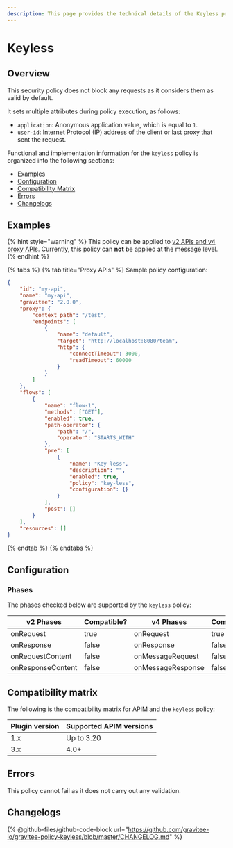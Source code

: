 ```yaml
---
description: This page provides the technical details of the Keyless policy
---
```


# Keyless

## Overview

This security policy does not block any requests as it considers them as valid by default.

It sets multiple attributes during policy execution, as follows:

* `application`: Anonymous application value, which is equal to `1`.
* `user-id`: Internet Protocol (IP) address of the client or last proxy that sent the request.

Functional and implementation information for the `keyless` policy is organized into the following sections:

* [Examples](keyless.md#examples)
* [Configuration](keyless.md#configuration)
* [Compatibility Matrix](keyless.md#compatibility-matrix)
* [Errors](keyless.md#errors)
* [Changelogs](keyless.md#changelogs)

## Examples

{% hint style="warning" %}
This policy can be applied to [v2 APIs and v4 proxy APIs.](../../overview/gravitee-api-definitions-and-execution-engines/) Currently, this policy can **not** be applied at the message level.
{% endhint %}

{% tabs %}
{% tab title="Proxy APIs" %}
Sample policy configuration:

```json
{
    "id": "my-api",
    "name": "my-api",
    "gravitee": "2.0.0",
    "proxy": {
        "context_path": "/test",
        "endpoints": [
            {
                "name": "default",
                "target": "http://localhost:8080/team",
                "http": {
                    "connectTimeout": 3000,
                    "readTimeout": 60000
                }
            }
        ]
    },
    "flows": [
        {
            "name": "flow-1",
            "methods": ["GET"],
            "enabled": true,
            "path-operator": {
                "path": "/",
                "operator": "STARTS_WITH"
            },
            "pre": [
                {
                    "name": "Key less",
                    "description": "",
                    "enabled": true,
                    "policy": "key-less",
                    "configuration": {}
                }
            ],
            "post": []
        }
    ],
    "resources": []
}
```
{% endtab %}
{% endtabs %}

## Configuration

### Phases

The phases checked below are supported by the `keyless` policy:

<table data-full-width="false"><thead><tr><th width="202">v2 Phases</th><th width="137" data-type="checkbox">Compatible?</th><th width="199.41136671177264">v4 Phases</th><th data-type="checkbox">Compatible?</th></tr></thead><tbody><tr><td>onRequest</td><td>true</td><td>onRequest</td><td>true</td></tr><tr><td>onResponse</td><td>false</td><td>onResponse</td><td>false</td></tr><tr><td>onRequestContent</td><td>false</td><td>onMessageRequest</td><td>false</td></tr><tr><td>onResponseContent</td><td>false</td><td>onMessageResponse</td><td>false</td></tr></tbody></table>

## Compatibility matrix

The following is the compatibility matrix for APIM and the `keyless` policy:

| Plugin version | Supported APIM versions |
| -------------- | ----------------------- |
| 1.x            | Up to 3.20              |
| 3.x            | 4.0+                    |

## Errors

This policy cannot fail as it does not carry out any validation.

## Changelogs

{% @github-files/github-code-block url="https://github.com/gravitee-io/gravitee-policy-keyless/blob/master/CHANGELOG.md" %}
